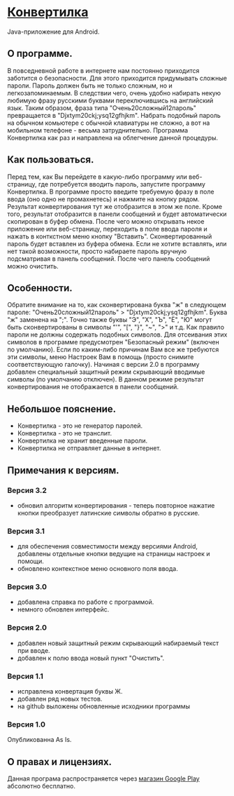 [Конвертилка](https://play.google.com/store/apps/details?id=ru.lobko.slava.convertilka)
=============
Java-приложение для Android.

О программе.
------------
В повседневной работе в интернете нам постоянно приходится заботится о безопасности. 
Для этого приходится придумывать сложные пароли. Пароль должен быть не только сложным, 
но и легкозапоминаемым. В следствии чего, очень удобно набирать некую любимую фразу 
русскими буквами переключившись на английский язык. 
Таким образом, фраза типа "Очень20сложный12пароль" превращается в "Djxtym20ckj;ysq12gfhjkm".
Набрать подобный пароль на обычном комьютере с обычной клавиатуры не сложно, а вот
на мобильном телефоне - весьма затруднительно. 
Программа Конвертилка как раз и направлена на облегчение данной процедуры.

Как пользоваться.
-----------------
Перед тем, как Вы перейдете в какую-либо программу или веб-страницу, где потребуется 
вводить пароль, запустите программу Конвертилка.
В программе просто введите требуемую фразу в поле ввода (оно одно не промахнетесь) 
и нажмите на кнопку рядом. Результат конвертирования тут же отобразится в этом же поле. 
Кроме того, результат отобразится в панели сообщений и будет автоматически скопирован 
в буфер обмена. После чего можно открывать некое приложение или веб-страницу, 
переходить в поле ввода пароля и нажать в конткстном меню кнопку "Вставить".
Сконвертированный пароль будет вставлен из буфера обмена. Если не хотите вставлять,
или нет такой возможности, просто набираете пароль вручную подсматривая в панель сообщений.
После чего панель сообщений можно очистить.

Особенности.
------------
Обратите внимание на то, как сконвертирована буква "ж" в следующем пароле:
"Очень20сложный12пароль" > "Djxtym20ckj;ysq12gfhjkm".
Буква "ж" заменена на ";". Точно также буквы "Э", "Х", "Ъ", "Ё", "Ю" могут быть
сконвертированы в символы "'", "[", "}", "~", ">" и т.д. Как правило пароли не должны 
содержать подобных символов. Для отсеивания этих символов в программе предусмотрен 
"Безопасный режим" (включен по умолчанию). Если по каким-либо причинам Вам все же
требуются эти символы, меню Настроек Вам в помощь (просто снимите соответствующую галочку).
Начиная с версии 2.0 в программу добавлен специальный защитный режим скрывающий вводимые символы (по умолчанию отключен). В данном режиме результат конвертирования не отображается в панели сообщений.

Небольшое пояснение.
--------------------
* Конвертилка - это не генератор паролей.
* Конвертилка - это не транслит.
* Конвертилка не хранит введенные пароли.
* Конвертилка не отправляет данные в интернет.

Примечания к версиям.
--------------------

### Версия 3.2
* обновил алгоритм конвертирования - теперь повторное нажатие кнопки преобразует латинские символы обратно в русские.

### Версия 3.1
* для обеспечения совместимости между версиями Android, добавлены отдельные кнопки ведущие на страницы настроек и помощи.
* обновлено контекстное меню основного поля ввода.

### Версия 3.0
* добавлена справка по работе с программой.
* немного обновлен интерфейс.

### Версия 2.0
* добавлен новый защитный режим скрывающий набираемый текст при вводе.
* добавлен к полю ввода новый пункт "Очистить".

### Версия 1.1
* исправлена конвертация буквы Ж.
* добавлен ряд новых тестов.
* на github выложены обновленные исходники программы

### Версия 1.0
Опубликованна As Is.

О правах и лицензиях.
---------------------
Данная програма распространяется через [магазин Google Play](https://play.google.com/store/apps/details?id=ru.lobko.slava.convertilka) абсолютно бесплатно. 
